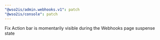```yaml
---
"@wso2is/admin.webhooks.v1": patch
"@wso2is/console": patch
---
```


Fix Action bar is momentarily visible during the Webhooks page suspense state
